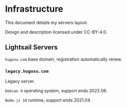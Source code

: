 # Infrastructure

This document details my servers layout.

Design and description licensed under CC-BY-4.0.

## Lightsail Servers

`hugoxu.com` base domain, registration automatically renew.

### `legacy.hugoxu.com`

Legacy server.

`Debian 9` operating system, support ends 2022.06.

`Node.js 10` runtime, support ends 2021.04.
